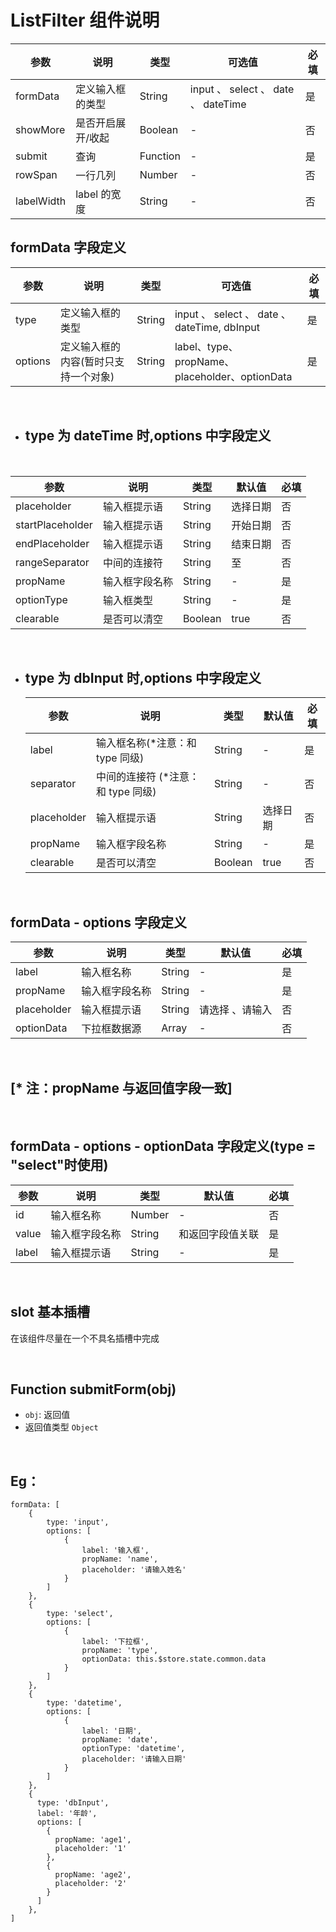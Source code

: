 <!--
 * @Author: txt
 * @Date: 2021-02-05 14:33:31
 * @LastEditTime: 2021-02-19 11:23:45
 * @LastEditors: Please set LastEditors
 * @Description: 表格搜索栏组件封装
 * @FilePath: \admin\src\pages\test-page\components\ListFilter.vue
-->

# ListFilter 组件说明

| 参数       | 说明              | 类型     | 可选值                              | 必填 |
| ---------- | ----------------- | -------- | ----------------------------------- | ---- |
| formData   | 定义输入框的类型  | String   | input 、 select 、 date 、 dateTime | 是   |
| showMore   | 是否开启展开/收起 | Boolean  | -                                   | 否   |
| submit     | 查询              | Function | -                                   | 是   |
| rowSpan    | 一行几列          | Number   | -                                   | 否   |
| labelWidth | label 的宽度      | String   | -                                   | 否   |

## formData 字段定义

| 参数    | 说明                                 | 类型   | 可选值                                          | 必填 |
| ------- | ------------------------------------ | ------ | ----------------------------------------------- | ---- |
| type    | 定义输入框的类型                     | String | input 、 select 、 date 、 dateTime, dbInput    | 是   |
| options | 定义输入框的内容(暂时只支持一个对象) | String | label、type、propName、 placeholder、optionData | 是   |

</br>

- ## type 为 dateTime 时,options 中字段定义

</br>

| 参数             | 说明           | 类型    | 默认值   | 必填 |
| ---------------- | -------------- | ------- | -------- | ---- |
| placeholder      | 输入框提示语   | String  | 选择日期 | 否   |
| startPlaceholder | 输入框提示语   | String  | 开始日期 | 否   |
| endPlaceholder   | 输入框提示语   | String  | 结束日期 | 否   |
| rangeSeparator   | 中间的连接符   | String  | 至       | 否   |
| propName         | 输入框字段名称 | String  | -        | 是   |
| optionType       | 输入框类型     | String  | -        | 是   |
| clearable        | 是否可以清空   | Boolean | true     | 否   |

</br>

- ## type 为 dbInput 时,options 中字段定义
  | 参数        | 说明                                | 类型    | 默认值   | 必填 |
  | ----------- | ----------------------------------- | ------- | -------- | ---- |
  | label       | 输入框名称(\*注意：和 type 同级)    | String  | -        | 是   |
  | separator   | 中间的连接符 (\*注意：和 type 同级) | String  | -        | 否   |
  | placeholder | 输入框提示语                        | String  | 选择日期 | 否   |
  | propName    | 输入框字段名称                      | String  | -        | 是   |
  | clearable   | 是否可以清空                        | Boolean | true     | 否   |

</br>

## formData - options 字段定义

| 参数        | 说明           | 类型   | 默认值          | 必填 |
| ----------- | -------------- | ------ | --------------- | ---- |
| label       | 输入框名称     | String | -               | 是   |
| propName    | 输入框字段名称 | String | -               | 是   |
| placeholder | 输入框提示语   | String | 请选择 、请输入 | 否   |
| optionData  | 下拉框数据源   | Array  | -               | 否   |

</br>

## [* 注：propName 与返回值字段一致]

</br>

## formData - options - optionData 字段定义(type = "select"时使用)

| 参数  | 说明           | 类型   | 默认值           | 必填 |
| ----- | -------------- | ------ | ---------------- | ---- |
| id    | 输入框名称     | Number | -                | 否   |
| value | 输入框字段名称 | String | 和返回字段值关联 | 是   |
| label | 输入框提示语   | String | -                | 是   |

</br>

## slot 基本插槽

在该组件尽量在一个不具名插槽中完成

</br>

## Function submitForm(obj)

- `obj`: 返回值
- 返回值类型 `Object`

</br>

## Eg：

    formData: [
        {
            type: 'input',
            options: [
                {
                    label: '输入框',
                    propName: 'name',
                    placeholder: '请输入姓名'
                }
            ]
        },
        {
            type: 'select',
            options: [
                {
                    label: '下拉框',
                    propName: 'type',
                    optionData: this.$store.state.common.data
                }
            ]
        },
        {
            type: 'datetime',
            options: [
                {
                    label: '日期',
                    propName: 'date',
                    optionType: 'datetime',
                    placeholder: '请输入日期'
                }
            ]
        },
        {
          type: 'dbInput',
          label: '年龄',
          options: [
            {
              propName: 'age1',
              placeholder: '1'
            },
            {
              propName: 'age2',
              placeholder: '2'
            }
          ]
        },
    ]
